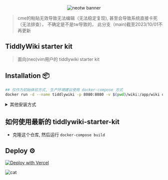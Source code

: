 <center>
    <img src="https://cdn.jsdelivr.net/gh/oeyoews/neotw@main/img/snapshot02.png" alt="neotw banner" title="neotw"/>
</center>

> cme的粘贴无效导致无法编辑（无法稳定复现), 甚至会导致系统直接卡死（无法排查）， 不确定是不是tw导致的， 此分支（main)截至2023/10/01不再更新

## TiddlyWiki starter kit

> 面向(neo)vim用户的 tiddlywiki starter kit

## Installation :package:

```bash
## 仅作为初始体验方式, 生产环境建议使用 docker-compose 方式
docker run -d --name tiddlywiki -p 8080:8080 -v $(pwd)/wiki:/app/wiki oeyoews/tiddlywiki:latest tiddlywiki wiki --listen port=8080 host=0.0.0.0
```

<details>
<summary>其他安装方式</summary>

```bash
# dependcies: git node bun docker docker-compose

# method 01: use docker-compose(推荐使用, 最为方便快捷的方法)
docker-compose up -d ## docker-compose.yml 参考 [docker-compose.yml](./docker-compose.yml)

# method 03: cli: neotw-app cli 零依赖, 包仅有450kb
pnpm dlx create-neotw-app@latest

# method 04: git
git clone --depth 1 https://github.com/oeyoews/tiddlywiki-starter-kit
cd tiddlywiki-starter-kit && pnpm install  # install packages
pnpm start  # start tiddlywiki on https://localhost:8099 or use pm2 with yarn pm2:start

# method 05: 单文件版本 打开 https://neotw.oeyoewl.top/editions, 直接保存网页到本地
```

</details>

## 如何使用最新的 tiddlywiki-starter-kit

* 克隆这个仓库, 然后运行 `docker-compose build`

## Deploy :gear:

<!-- https://vercel.com/docs/deploy-button -->
<a target="_blank" href="https://vercel.com/new/clone?repository-url=https%3A%2F%2Fgithub.com%2Foeyoews%2Fneotw">
    <img src="https://vercel.com/button" alt="Deploy with Vercel" />
</a>

![cat](https://cdn.jsdelivr.net/gh/oeyoews/neotw@main/img/cat.svg 'cat')

<!-- - [ ] 配置ci https://github.com/elgohr/Publish-Docker-Github-Action -->
